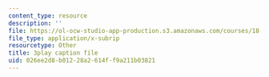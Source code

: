 ```yaml
---
content_type: resource
description: ''
file: https://ol-ocw-studio-app-production.s3.amazonaws.com/courses/18-01sc-single-variable-calculus-fall-2010/026ee2d8b01228a2614ff9a211b03821_PNTnmH6jsRI.srt
file_type: application/x-subrip
resourcetype: Other
title: 3play caption file
uid: 026ee2d8-b012-28a2-614f-f9a211b03821
---
```

